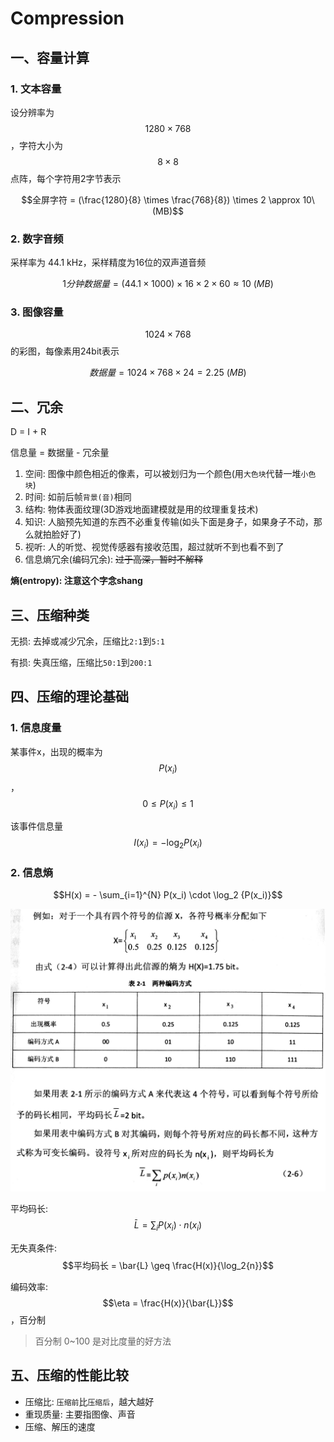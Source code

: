 # Compression

## 一、容量计算

### 1. 文本容量

设分辨率为$$1280 \times 768$$，字符大小为$$8 \times 8$$点阵，每个字符用2字节表示

$$全屏字符 = (\frac{1280}{8} \times \frac{768}{8}) \times 2 \approx 10\ (MB)$$

### 2. 数字音频

采样率为 44.1 kHz，采样精度为16位的双声道音频

$$1分钟数据量 = (44.1 \times 1000) \times 16 \times 2 \times 60 \approx 10\ (MB)$$

### 3. 图像容量

$$1024 \times 768$$的彩图，每像素用24bit表示

$$数据量 = 1024 \times 768 \times 24 = 2.25\ (MB)$$

## 二、冗余

D = I + R

信息量 = 数据量 - 冗余量

1. 空间: 图像中颜色相近的像素，可以被划归为一个颜色\(用`大色块`代替一堆`小色块`\)
2. 时间: 如前后帧`背景(音)`相同
3. 结构: 物体表面纹理\(3D游戏地面建模就是用的纹理重复技术\)
4. 知识: 人脑预先知道的东西不必重复传输\(如头下面是身子，如果身子不动，那么就拍脸好了\)
5. 视听: 人的听觉、视觉传感器有接收范围，超过就听不到也看不到了
6. 信息熵冗余\(编码冗余\): ~~过于高深，暂时不解释~~

 **熵\(entropy\): 注意这个字念shang**

## 三、压缩种类

无损: 去掉或减少冗余，压缩比`2:1`到`5:1`

有损: 失真压缩，压缩比`50:1`到`200:1`

## 四、压缩的理论基础

### 1. 信息度量

某事件x，出现的概率为$$P(x_i)$$，$$0 \leq P(x_i) \leq 1$$

该事件信息量 $$I(x_i) = -\log_2{P(x_i)}$$

### 2. 信息熵

$$H(x) = - \sum_{i=1}^{N} P(x_i) \cdot \log_2 {P(x_i)}$$

![](../.gitbook/assets/entropy_example_question%20%281%29.jpg)

平均码长: $$\bar{L} = \sum_i P(x_i) \cdot n(x_i)$$

无失真条件: $$平均码长 = \bar{L} \geq \frac{H(x)}{\log_2{n}}$$

编码效率: $$\eta = \frac{H(x)}{\bar{L}}$$，百分制

> 百分制 0~100 是对比度量的好方法

## 五、压缩的性能比较

* 压缩比: `压缩前`比`压缩后`，越大越好
* 重现质量: 主要指图像、声音
* 压缩、解压的速度

